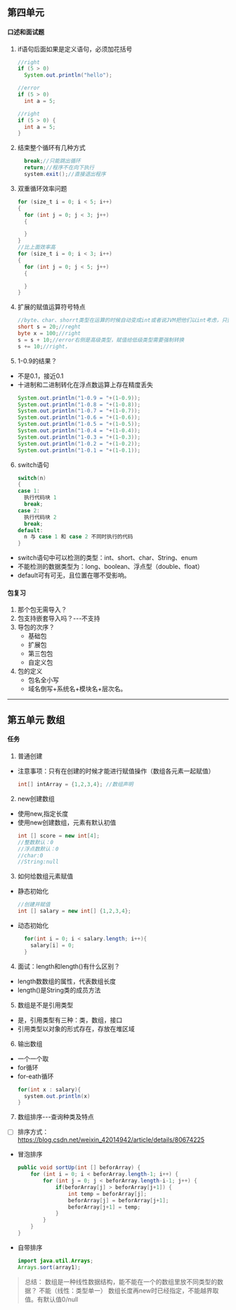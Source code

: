 ## 第四单元

#### 口述和面试题
1. if语句后面如果是定义语句，必须加花括号
    ```java
    //right
    if (5 > 0)
      System.out.println("hello");

    //error
    if (5 > 0)
      int a = 5;

    //right
    if (5 > 0) {
      int a = 5;
    }
    ```
2. 结束整个循环有几种方式
    ```java
      break;//只能跳出循环
      return;//程序不在向下执行
      system.exit();//直接退出程序
    ```
3. 双重循环效率问题
    ```java
    for (size_t i = 0; i < 5; i++)
    {
      for (int j = 0; j < 3; j++)
      {

      }
    }
    //比上面效率高
    for (size_t i = 0; i < 3; i++)
    {
      for (int j = 0; j < 5; j++)
      {

      }
    }
    ```
4. 扩展的赋值运算符号特点
    ```java
    //byte、char、shorrt类型在运算的时候自动变成int或者说JVM把他们以int考虑，只要不超范围就可以；
    short s = 20;//reght
    byte x = 100;//right
    s = s + 10;//error右侧是高级类型，赋值给低级类型需要强制转换
    s += 10;//right，
    ```

5. 1-0.9的结果？
- 不是0.1，接近0.1
- 十进制和二进制转化在浮点数运算上存在精度丢失
  ```java
  System.out.println("1-0.9 = "+(1-0.9));
  System.out.println("1-0.8 = "+(1-0.8));
  System.out.println("1-0.7 = "+(1-0.7));
  System.out.println("1-0.6 = "+(1-0.6));
  System.out.println("1-0.5 = "+(1-0.5));
  System.out.println("1-0.4 = "+(1-0.4));
  System.out.println("1-0.3 = "+(1-0.3));
  System.out.println("1-0.2 = "+(1-0.2));
  System.out.println("1-0.1 = "+(1-0.1));
  ```
6. switch语句
    ```java
    switch(n)
    {
    case 1:
      执行代码块 1
      break;
    case 2:
      执行代码块 2
      break;
    default:
      n 与 case 1 和 case 2 不同时执行的代码
    }
    ```
  - switch语句中可以检测的类型：int、short、char、String、enum
  - 不能检测的数据类型为：long、boolean、浮点型（double、float）
  - default可有可无，且位置在哪不受影响。

#### 包复习
1. 那个包无需导入？
2. 包支持嵌套导入吗？---不支持
3. 导包的次序？
    - 基础包
    - 扩展包
    - 第三包包
    - 自定义包
4. 包的定义
    - 包名全小写
    - 域名倒写+系统名+模块名+层次名。

***

## 第五单元 数组
#### 任务
1. 普通创建
- 注意事项：只有在创建的时候才能进行赋值操作（数组各元素一起赋值）
    ```java
    int[] intArray = {1,2,3,4}; //数组声明
    ```
2. new创建数组
- 使用new,指定长度
- 使用new创建数组，元素有默认初值
  ```java
  int [] score = new int[4];
  //整数默认：0
  //浮点数默认：0
  //char:0
  //String:null
  ```
3. 如何给数组元素赋值
- 静态初始化
  ```java
  //创建并赋值
  int [] salary = new int[] {1,2,3,4};
  ```

- 动态初始化
  ```java
    for(int i = 0; i < salary.length; i++){
      salary[i] = 0;
    }
  ```
4. 面试：length和length()有什么区别？
- length数数组的属性，代表数组长度
- length()是String类的成员方法

5. 数组是不是引用类型
- 是，引用类型有三种：类，数组，接口
- 引用类型以对象的形式存在，存放在堆区域

6. 输出数组
- 一个一个取
- for循环
- for-eath循环
  ```java
  for(int x : salary){
    system.out.println(x)
  }
  ```
7. 数组排序---查询种类及特点
- [ ] 排序方式：https://blog.csdn.net/weixin_42014942/article/details/80674225

- 冒泡排序
  ```java
  public void sortUp(int [] beforArray) {
      for (int i = 0; i < beforArray.length-1; i++) {
          for (int j = 0; j < beforArray.length-i-1; j++) {
              if(beforArray[j] > beforArray[j+1]) {
                  int temp = beforArray[j];
                  beforArray[j] = beforArray[j+1];
                  beforArray[j+1] = temp;
              }
          }
      }    
  }
  ```
- 自带排序
  ```java
  import java.util.Arrays;
  Arrays.sort(array1);
  ```


> 总结： 数组是一种线性数据结构，能不能在一个的数组里放不同类型的数据？
不能（线性：类型单一）
数组长度再new时已经指定，不能越界取值。有默认值0/null
